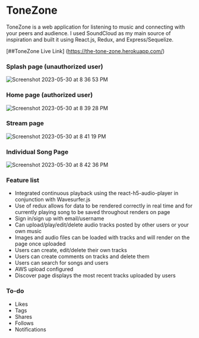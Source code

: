 
# ToneZone 


ToneZone is a web application for listening to music and connecting with your peers and audience. I used SoundCloud as my main source of inspiration and built it using React.js, Redux, and Express/Sequelize.

[##ToneZone Live Link] (https://the-tone-zone.herokuapp.com/)

### Splash page (unauthorized user)

![Screenshot 2023-05-30 at 8 36 53 PM](https://github.com/pmelhus/the-tone-zone/assets/97479364/f6772b07-a333-4745-bf3b-7013cdc777dc)

### Home page (authorized user)

![Screenshot 2023-05-30 at 8 39 28 PM](https://github.com/pmelhus/the-tone-zone/assets/97479364/510acc4d-5cda-45b6-8ccc-d5bd2cc4919d)

### Stream page

![Screenshot 2023-05-30 at 8 41 19 PM](https://github.com/pmelhus/the-tone-zone/assets/97479364/9e5e974c-24ba-4d8a-9b1b-ec34ab1fc19c)

### Individual Song Page

![Screenshot 2023-05-30 at 8 42 36 PM](https://github.com/pmelhus/the-tone-zone/assets/97479364/94ba8eed-7f28-46ec-8c21-a993ce15147c)

### Feature list

* Integrated continuous playback using the react-h5-audio-player in conjunction with Wavesurfer.js
* Use of redux allows for data to be rendered correctly in real time and for currently playing song to be saved throughout renders on page
* Sign in/sign up with email/username
* Can upload/play/edit/delete audio tracks posted by other users or your own music
* Images and audio files can be loaded with tracks and will render on the page once uploaded
* Users can create, edit/delete their own tracks
* Users can create comments on tracks and delete them
* Users can search for songs and users
* AWS upload configured
* Discover page displays the most recent tracks uploaded by users


### To-do

* Likes
* Tags
* Shares
* Follows
* Notifications
